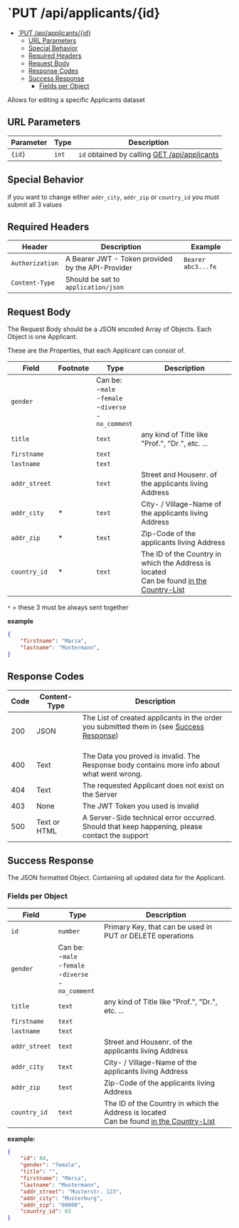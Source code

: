 # `PUT /api/applicants/{id}

<!--toc:start-->
- [`PUT /api/applicants/{id}](#put-apiapplicantsid)
  - [URL Parameters](#url-parameters)
  - [Special Behavior](#special-behavior)
  - [Required Headers](#required-headers)
  - [Request Body](#request-body)
  - [Response Codes](#response-codes)
  - [Success Response](#success-response)
    - [Fields per Object](#fields-per-object)
<!--toc:end-->

Allows for editing a specific Applicants dataset

## URL Parameters
| Parameter | Type | Description |
| - | - | - |
| `{id}` | `int` | `id` obtained by calling [GET /api/applicants](./get_applicants.md) |

## Special Behavior

if you want to change either `addr_city`, `addr_zip` or `country_id` you must
submit all 3 values

## Required Headers

| Header          | Description                                       | Example            |
|-----------------|---------------------------------------------------|--------------------|
| `Authorization` | A Bearer JWT - Token provided by the API-Provider | `Bearer abc3...fe` |
| `Content-Type`  | Should be set to `application/json`| |

## Request Body

The Request Body should be a JSON encoded Array of Objects.
Each Object is one Applicant.

These are the Properties, that each Applicant can consist of.

| Field         | Footnote | Type                                                            | Description                                                                                                     |
|---------------|----------|-----------------------------------------------------------------|-----------------------------------------------------------------------------------------------------------------|
| `gender`      |          | Can be: <br>-`male`<br>-`female`<br>-`diverse`<br>-`no_comment` |                                                                                                                 |
| `title`       |          | `text`                                                          | any kind of Title like "Prof.", "Dr.", etc. ...                                                                 |
| `firstname`   |          | `text` |                                                                                                                 |
| `lastname`    |          | `text` |                                                                                                                 |
| `addr_street` |          | `text`                                                          | Street and Housenr. of the applicants living Address                                                             |
| `addr_city`   | *        | `text`                                                          | City- / Village-Name of the applicants living Address                                                            |
| `addr_zip`    | *        | `text`                                                          | Zip-Code of the applicants living Address                                                                        |
| `country_id`  | *        | `text`                                                          | The ID of the Country in which the Address is located <br> Can be found [in the Country-List](./country_list.md) |
  `*` = these 3 must be always sent together

**example**
```json
{
    "firstname": "Maria",
    "lastname": "Mustermann",
}
```

## Response Codes

| Code | Content-Type | Description                                                                                                           |
|------|--------------|-----------------------------------------------------------------------------------------------------------------------|
| 200  | JSON         | The List of created applicants in the order you submitted them in (see [Success Response](#success-response))<br><br> |
| 400  | Text         | The Data you proved is invalid. The Response body contains more info about what went wrong.
| 404  | Text         | The requested Applicant does not exist on the Server                                          |
| 403  | None         | The JWT Token you used is invalid                                                                                     |
| 500  | Text or HTML | A Server-Side technical error occurred. Should that keep happening, please contact the support                         |


## Success Response

The JSON formatted Object. Containing all updated data for the Applicant.

### Fields per Object

| Field         | Type                                                            | Description                                                                                                     |
|---------------|-----------------------------------------------------------------|-----------------------------------------------------------------------------------------------------------------|
| `id`          | `number`                                                        | Primary Key, that can be used in PUT or DELETE operations                                                      |
| `gender`      | Can be: <br>-`male`<br>-`female`<br>-`diverse`<br>-`no_comment` |                                                                                                                 |
| `title`       | `text`                                                          | any kind of Title like "Prof.", "Dr.", etc. ...                                                                 |
| `firstname`   | `text`                                                          |                                                                                                                 |
| `lastname`    | `text`                                                          |                                                                                                                 |
| `addr_street` | `text`                                                          | Street and Housenr. of the applicants living Address                                                             |
| `addr_city`   | `text`                                                          | City- / Village-Name of the applicants living Address                                                            |
| `addr_zip`    | `text`                                                          | Zip-Code of the applicants living Address                                                                        |
| `country_id`  | `text`                                                          | The ID of the Country in which the Address is located <br> Can be found [in the Country-List](./country_list.md) |

**example:** 
```json
{
    "id": 84,
    "gender": "female",
    "title": "",
    "firstname": "Maria",
    "lastname": "Mustermann",
    "addr_street": "Musterstr. 123",
    "addr_city": "Musterburg",
    "addr_zip": "00000",
    "country_id": 63
}
```
